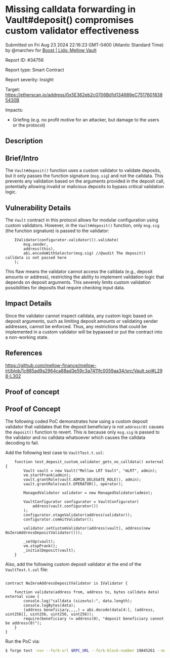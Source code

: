 
# Missing calldata forwarding in Vault#deposit() compromises custom validator effectiveness

Submitted on Fri Aug 23 2024 22:16:23 GMT-0400 (Atlantic Standard Time) by @marchev for [Boost | Lido: Mellow Vault](https://immunefi.com/bounty/boost-lido/)

Report ID: #34756

Report type: Smart Contract

Report severity: Insight

Target: https://etherscan.io/address/0x5E362eb2c0706Bd1d134689eC75176018385430B

Impacts:
- Griefing (e.g. no profit motive for an attacker, but damage to the users or the protocol)

## Description
## Brief/Intro

The `Vault#deposit()` function uses a custom validator to validate deposits, but it only passes the function signature (`msg.sig`) and not the calldata. This prevents any validation based on the arguments provided in the deposit call, potentially allowing invalid or malicious deposits to bypass critical validation logic.

## Vulnerability Details

The `Vault` contract in this protocol allows for modular configuration using custom validators. However, in the `Vault#deposit()` function, only `msg.sig` (the function signature) is passed to the validator:

```solidity
	IValidator(configurator.validator()).validate(
		msg.sender,
		address(this),
		abi.encodeWithSelector(msg.sig) //@audit The deposit() calldata is not passed here
	);
```

This flaw means the validator cannot access the calldata (e.g., deposit amounts or address), restricting the ability to implement validation logic that depends on deposit arguments. This severely limits custom validation possibilities for deposits that require checking input data.

## Impact Details

Since the validator cannot inspect calldata, any custom logic based on deposit arguments, such as limiting deposit amounts or validating sender addresses, cannot be enforced. Thus, any restrictions that could be implemented in a custom validator will be bypassed or put the contract into a non-working state.

## References

https://github.com/mellow-finance/mellow-lrt/blob/1c885ad9a2964ca88ad3e59c3a7411fc0059aa34/src/Vault.sol#L298-L302
        
## Proof of concept
## Proof of Concept

The following coded PoC demonstrates how using a custom deposit validator that validates that the deposit beneficiary is not `address(0)` causes the `deposit()` function to revert. This is because only `msg.sig` is passed to the validator and no calldata whatsoever which causes the calldata decoding to fail.

Add the following test case to `VaultTest.t.sol`:

```sol
    function test_deposit_custom_validator_gets_no_calldata() external {
        Vault vault = new Vault("Mellow LRT Vault", "mLRT", admin);
        vm.startPrank(admin);
        vault.grantRole(vault.ADMIN_DELEGATE_ROLE(), admin);
        vault.grantRole(vault.OPERATOR(), operator);

        ManagedValidator validator = new ManagedValidator(admin);

        VaultConfigurator configurator = VaultConfigurator(
            address(vault.configurator())
        );
        configurator.stageValidator(address(validator));
        configurator.commitValidator();

        validator.setCustomValidator(address(vault), address(new NoZeroAddressDepositValidator()));

        _setUp(vault);
        vm.stopPrank();
        _initialDeposit(vault);
    }
```

Also, add the following custom deposit validator at the end of the `VaultTest.t.sol` file:

```sol

contract NoZeroAddressDepositValidator is IValidator {

    function validate(address from, address to, bytes calldata data) external view {
        console.log("calldata (size=%s):", data.length);
        console.logBytes(data);
        (address beneficiary,,,,) = abi.decode(data[4:], (address, uint256[], uint256, uint256, uint256));
        require(beneficiary != address(0), "deposit beneficiary cannot be address(0)");
    }
}
```

Run the PoC via:

```sh
$ forge test -vvv --fork-url $RPC_URL --fork-block-number 19845261 --match-test test_deposit_custom_validator_gets_no_calldata
```